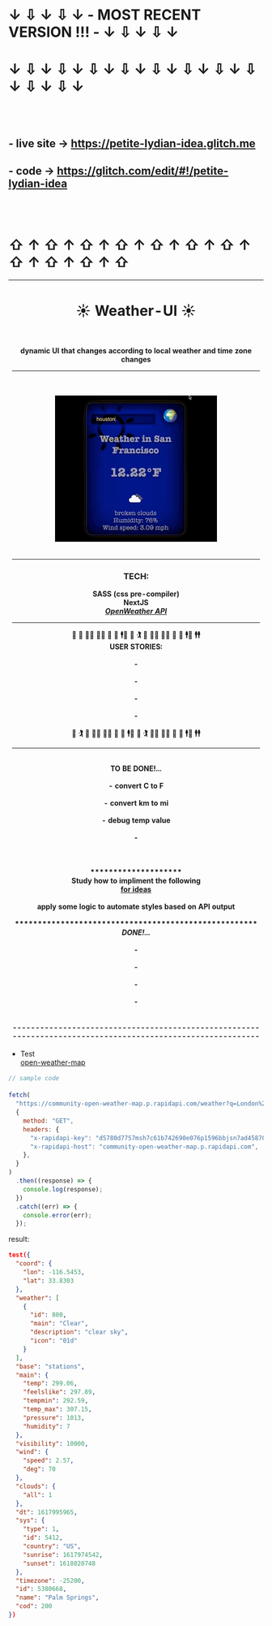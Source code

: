 # ↓ ⇩ ↓ ⇩ ↓ -   MOST RECENT VERSION !!! - ↓ ⇩ ↓ ⇩ ↓
#    ↓ ⇩ ↓ ⇩ ↓ ⇩ ↓ ⇩ ↓ ⇩ ↓ ⇩ ↓ ⇩ ↓ ⇩ ↓ ⇩ ↓ ⇩ ↓
<br><br>
## - live site -> https://petite-lydian-idea.glitch.me 
## - code -> https://glitch.com/edit/#!/petite-lydian-idea 
<br><br>
# ⇧ ↑ ⇧ ↑ ⇧ ↑ ⇧ ↑ ⇧ ↑ ⇧ ↑ ⇧ ↑ ⇧ ↑ ⇧ ↑ ⇧ ↑ ⇧

 | <center><h1> ☀️ Weather-UI ☀️ </h1> <br> <br>dynamic UI that changes according to local weather and time zone changes<hr><br>*****************************************************<br><img src="img/p4demo.gif"><br><br>***************************************************** <hr> <h3>TECH: </h3> SASS (css pre-compiler)<br>NextJS<br>[**_OpenWeather API_**](https://rapidapi.com/community/api/open-weather-map?endpoint=53aa6041e4b00287471a2b62)<br><hr> 🕺 🚶 🤼‍♂️ 🏋️‍♂️ 🤸 🤾 🕴️💃 🕺 🏌️ 🚶 🤼‍♂️ 🏋️‍♂️ 🤸 🤾 🕴️💃 🕴️🕴️ <br> USER STORIES:<br><br>- <br><br>-<br><br>-<br><br>-<br><br>🕺 🏌️ 🚶 🤼‍♂️ 🏋️‍♂️ 🤸 🤾 🕴️💃 🕺 🏌️  🤼‍♂️ 🏋️‍♂️ 🤸 🤾 🕴️💃 🕴️🕴️  <hr><br>TO BE DONE!...<br><br>- convert C to F <br><br>- convert km to mi <br><br>- debug temp value <br><br>-<br><br> <br><br>******************** <br>Study how to impliment the following<br> [for ideas](https://hackerthemes.com/kit/> "customize BS variables")<br><br> apply some logic to automate styles based on API output<br><br>***************************************************** <br><center> **_DONE!..._** <br><br>- <br><br>-<br><br>-<br><br>-<br><br> <br>------------------------------------------------------------------------------------------------------------
 |-


* Test<br>
[open-weather-map](https://rapidapi.com/community/api/open-weather-map?endpoint=53aa6041e4b00287471a2b62)



```js
// sample code

fetch(
  "https://community-open-weather-map.p.rapidapi.com/weather?q=London%2Cuk&lat=0&lon=0&callback=test&id=2172797&lang=null&units=%22metric%22%20or%20%22imperial%22&mode=xml%2C%20html",
  {
    method: "GET",
    headers: {
      "x-rapidapi-key": "d5780d7757msh7c61b742690e076p1596bbjsn7ad45870345d",
      "x-rapidapi-host": "community-open-weather-map.p.rapidapi.com",
    },
  }
)
  .then((response) => {
    console.log(response);
  })
  .catch((err) => {
    console.error(err);
  });
```

result:

```json
test({
  "coord": {
    "lon": -116.5453,
    "lat": 33.8303
  },
  "weather": [
    {
      "id": 800,
      "main": "Clear",
      "description": "clear sky",
      "icon": "01d"
    }
  ],
  "base": "stations",
  "main": {
    "temp": 299.06,
    "feelslike": 297.89,
    "tempmin": 292.59,
    "temp_max": 307.15,
    "pressure": 1013,
    "humidity": 7
  },
  "visibility": 10000,
  "wind": {
    "speed": 2.57,
    "deg": 70
  },
  "clouds": {
    "all": 1
  },
  "dt": 1617995965,
  "sys": {
    "type": 1,
    "id": 5412,
    "country": "US",
    "sunrise": 1617974542,
    "sunset": 1618020748
  },
  "timezone": -25200,
  "id": 5380668,
  "name": "Palm Springs",
  "cod": 200
})
```

